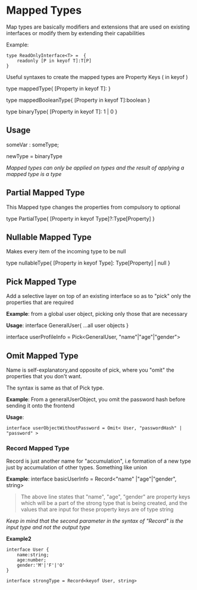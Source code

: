 # Mapped Types

Map types are basically modifiers and extensions that are used on existing interfaces or modify them by extending their capabilities

Example:
``` 
type ReadOnlyInterface<T> =  {
    readonly [P in keyof T]:T[P]
}
```

Useful syntaxes to create the mapped types are Property Keys ( in keyof )

type mappedType<T>{ 
    [Property in keyof T]: <any desired value>
}

type mappedBooleanType<T>{ 
    [Property in keyof T]:boolean
} 

type binaryType<T>{ 
    [Property in keyof T]: 1 | 0
} 

## Usage

someVar : someType;

newType = binaryType<someType> 

 *Mapped types can only be applied on types and the result of applying a mapped type is a type*

## Partial Mapped Type

This Mapped type changes the properties from compulsory to optional

type PartialType<Type>{
    [Property in keyof Type]?:Type[Property]
}

## Nullable Mapped Type

Makes every item of the incoming type to be null

type nullableType<Type>{
    [Property in keyof Type]: Type[Property] | null
} 

## Pick Mapped Type 

Add a selective layer on top of an existing interface so as to "pick" only the properties that are required

**Example**: from a global user object, picking only those that are necessary

**Usage**:
interface GeneralUser{ 
    ...all user objects 
} 

interface userProfileInfo = Pick<GeneralUser, "name"|"age"|"gender"> 


## Omit Mapped Type 

Name is self-explanatory,and opposite of pick, where you "omit" the properties that you don't want. 

The syntax is same as that of Pick type.

**Example**: From a generalUserObject, you omit the password hash before sending it onto the frontend 

**Usage**: 

``` 
interface userObjectWithoutPassword = Omit< User, "passwordHash" | "password" >
``` 
### Record Mapped Type 
Record is just another name for "accumulation", i.e formation of a new type just by accumulation of other types. Something like union 

**Example**:
interface basicUserInfo = Record<"name" |"age"|"gender", string> 

> The above line states that "name", "age", "gender" are property keys which will be a part of the strong type that is being created, and the values that are input for these property keys are of type string

*Keep in mind that the second parameter in the syntax of "Record" is the input type and not the output type* 

**Example2**

```
interface User {
    name:string;
    age:number;
    gender:'M'|'F'|'O'
}

interface strongType = Record<keyof User, string> 
``` 
